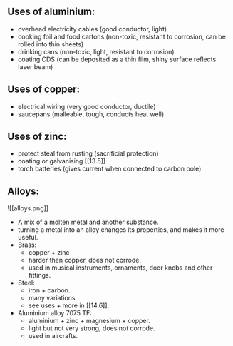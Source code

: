 ## Uses of aluminium:
- overhead electricity cables (good conductor, light)
- cooking foil and food cartons (non-toxic, resistant to corrosion, can be rolled into thin sheets)
- drinking cans (non-toxic, light, resistant to corrosion)
- coating CDS (can be deposited as a thin film, shiny surface reflects laser beam)

## Uses of copper:
- electrical wiring (very good conductor, ductile)
- saucepans (malleable, tough, conducts heat well)

## Uses of zinc:
- protect steal from rusting (sacrificial protection)
- coating or galvanising [[13.5]]
- torch batteries (gives current when connected to carbon pole)

## Alloys:
![[alloys.png]]

- A mix of a molten metal and another substance.
- turning a metal into an alloy changes its properties, and makes it more useful.
- Brass:
	- copper + zinc
	- harder then copper, does not corrode.
	- used in musical instruments, ornaments, door knobs and other fittings.
- Steel:
	- iron + carbon.
	- many variations.
	- see uses + more in [[14.6]].
- Aluminium alloy 7075 TF:
	- aluminium + zinc + magnesium + copper.
	- light but not very strong, does not corrode.
	- used in aircrafts.